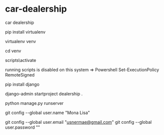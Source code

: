 # car-dealership
car dealership

pip install virtualenv

virtualenv venv

cd venv

scripts\activate

running scripts is disabled on this system => Powershell
Set-ExecutionPolicy RemoteSigned

pip install django

django-admin startproject dealership .

python manage.py runserver


git config --global user.name "Mona Lisa"

git config --global user.email "usnermae@gmail.com"
git config --global user.password ""
